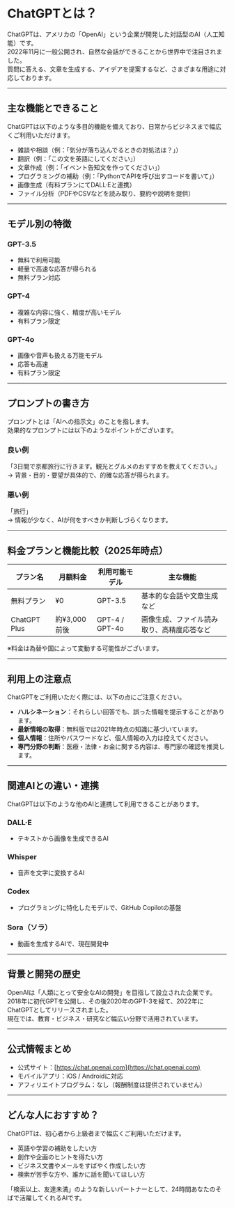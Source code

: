 # ChatGPTとは？

ChatGPTは、アメリカの「OpenAI」という企業が開発した対話型のAI（人工知能）です。  
2022年11月に一般公開され、自然な会話ができることから世界中で注目されました。  
質問に答える、文章を生成する、アイデアを提案するなど、さまざまな用途に対応しております。

---

## 主な機能とできること

ChatGPTは以下のような多目的機能を備えており、日常からビジネスまで幅広くご利用いただけます。

- 雑談や相談（例：「気分が落ち込んでるときの対処法は？」）  
- 翻訳（例：「この文を英語にしてください」）  
- 文章作成（例：「イベント告知文を作ってください」）  
- プログラミングの補助（例：「PythonでAPIを呼び出すコードを書いて」）  
- 画像生成（有料プランにてDALL·Eと連携）  
- ファイル分析（PDFやCSVなどを読み取り、要約や説明を提供）

---

## モデル別の特徴

### GPT-3.5

- 無料で利用可能
- 軽量で高速な応答が得られる
- 無料プラン対応

### GPT-4

- 複雑な内容に強く、精度が高いモデル
- 有料プラン限定

### GPT-4o

- 画像や音声も扱える万能モデル
- 応答も高速
- 有料プラン限定

---

## プロンプトの書き方

プロンプトとは「AIへの指示文」のことを指します。  
効果的なプロンプトには以下のようなポイントがございます。

### 良い例

「3日間で京都旅行に行きます。観光とグルメのおすすめを教えてください。」  
→ 背景・目的・要望が具体的で、的確な応答が得られます。

### 悪い例

「旅行」  
→ 情報が少なく、AIが何をすべきか判断しづらくなります。

---

## 料金プランと機能比較（2025年時点）

| プラン名      | 月額料金      | 利用可能モデル        | 主な機能                       |
|---------------|---------------|------------------------|--------------------------------|
| 無料プラン     | ¥0            | GPT-3.5                | 基本的な会話や文章生成など      |
| ChatGPT Plus | 約¥3,000前後  | GPT-4 / GPT-4o         | 画像生成、ファイル読み取り、高精度応答など |

※料金は為替や国によって変動する可能性がございます。

---

## 利用上の注意点

ChatGPTをご利用いただく際には、以下の点にご注意ください。

- **ハルシネーション**：それらしい回答でも、誤った情報を提示することがあります。  
- **最新情報の取得**：無料版では2021年時点の知識に基づいています。  
- **個人情報**：住所やパスワードなど、個人情報の入力は控えてください。  
- **専門分野の判断**：医療・法律・お金に関する内容は、専門家の確認を推奨します。

---

## 関連AIとの違い・連携

ChatGPTは以下のような他のAIと連携して利用できることがあります。

### DALL·E

- テキストから画像を生成できるAI

### Whisper

- 音声を文字に変換するAI

### Codex

- プログラミングに特化したモデルで、GitHub Copilotの基盤

### Sora（ソラ）

- 動画を生成するAIで、現在開発中

---

## 背景と開発の歴史

OpenAIは「人類にとって安全なAIの開発」を目指して設立された企業です。  
2018年に初代GPTを公開し、その後2020年のGPT-3を経て、2022年にChatGPTとしてリリースされました。  
現在では、教育・ビジネス・研究など幅広い分野で活用されています。

---

## 公式情報まとめ

- 公式サイト：[https://chat.openai.com](https://chat.openai.com)
- モバイルアプリ：iOS / Androidに対応
- アフィリエイトプログラム：なし（報酬制度は提供されていません）

---

## どんな人におすすめ？

ChatGPTは、初心者から上級者まで幅広くご利用いただけます。

- 英語や学習の補助をしたい方  
- 創作や企画のヒントを得たい方  
- ビジネス文書やメールをすばやく作成したい方  
- 検索が苦手な方や、誰かに話を聞いてほしい方

「検索以上、友達未満」のような新しいパートナーとして、24時間あなたのそばで活躍してくれるAIです。